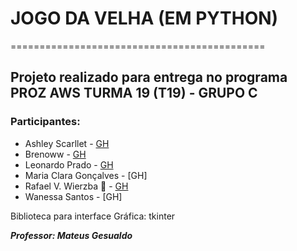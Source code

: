   # JOGO DA VELHA (EM PYTHON)
  ============================================
## Projeto realizado para entrega no programa PROZ AWS TURMA 19 (T19) - GRUPO C

### Participantes:
  + Ashley Scarllet - [GH](https://github.com/AshleyScarllet)
  + Brenoww - [GH](https://github.com/brenoww)
  + Leonardo Prado - [GH](https://github.com/Pradoleo)
  + Maria Clara Gonçalves - [GH]
  + Rafael V. Wierzba 👑 - [GH](https://github.com/rvwierzba) 
  + Wanessa Santos - [GH]

 Biblioteca para interface Gráfica: tkinter

___Professor: Mateus Gesualdo___
